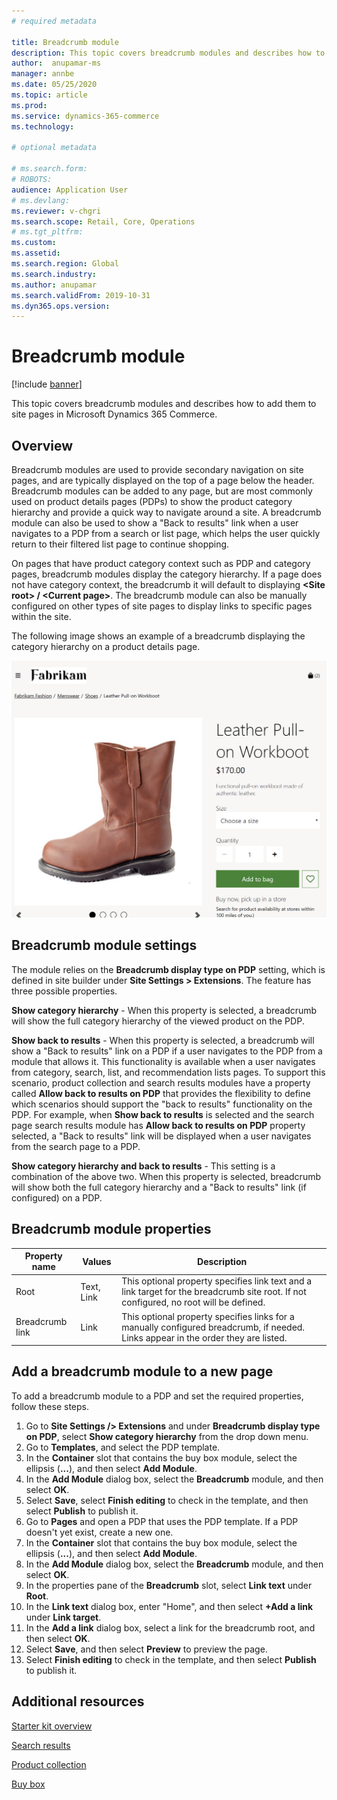 ```yaml
---
# required metadata

title: Breadcrumb module 
description: This topic covers breadcrumb modules and describes how to add them to site pages in Microsoft Dynamics 365 Commerce.
author:  anupamar-ms
manager: annbe
ms.date: 05/25/2020
ms.topic: article
ms.prod: 
ms.service: dynamics-365-commerce
ms.technology: 

# optional metadata

# ms.search.form: 
# ROBOTS: 
audience: Application User
# ms.devlang: 
ms.reviewer: v-chgri
ms.search.scope: Retail, Core, Operations
# ms.tgt_pltfrm: 
ms.custom: 
ms.assetid: 
ms.search.region: Global
ms.search.industry: 
ms.author: anupamar
ms.search.validFrom: 2019-10-31
ms.dyn365.ops.version: 
---
```


# Breadcrumb module

[!include [banner](includes/banner.md)]

This topic covers breadcrumb modules and describes how to add them to site pages in Microsoft Dynamics 365 Commerce.

## Overview

Breadcrumb modules are used to provide secondary navigation on site pages, and are typically displayed on the top of a page below the header. Breadcrumb modules can be added to any page, but are most commonly used on product details pages (PDPs) to show the product category hierarchy and provide a quick way to navigate around a site. A breadcrumb module can also be used to show a "Back to results" link when a user navigates to a PDP from a search or list page, which helps the user quickly return to their filtered list page to continue shopping.

On pages that have product category context such as PDP and category pages, breadcrumb modules display the category hierarchy. If a page does not have category context, the breadcrumb it will default to displaying **&lt;Site root&gt; / &lt;Current page&gt;**. The breadcrumb module can also be manually configured on other types of site pages to display links to specific pages within the site.

The following image shows an example of a breadcrumb displaying the category hierarchy on a product details page.

![Example of a breadcrumb module](./media/ecommerce-breadcrumb.PNG)

## Breadcrumb module settings

The module relies on the **Breadcrumb display type on PDP** setting, which is defined in site builder under **Site Settings \> Extensions**. The feature has three possible properties.

**Show category hierarchy** - When this property is selected, a breadcrumb will show the full category hierarchy of the viewed product on the PDP.

**Show back to results** - When this property is selected, a breadcrumb will show a "Back to results" link on a PDP if a user navigates to the PDP from a module that allows it. This functionality is available when a user navigates from category, search, list, and recommendation lists pages. To support this scenario, product collection and search results modules have a property called **Allow back to results on PDP** that provides the flexibility to define which scenarios should support the "back to results" functionality on the PDP. For example, when **Show back to results** is selected and the search page search results module has **Allow back to results on PDP** property selected, a "Back to results" link will be displayed when a user navigates from the search page to a PDP.

**Show category hierarchy and back to results** - This setting is a combination of the above two. When this property is selected, breadcrumb will show both the full category hierarchy and a "Back to results" link (if configured) on a PDP. 

## Breadcrumb module properties

| Property name  | Values | Description |
|----------------|--------|-------------|
| Root          | Text, Link| This optional property specifies link text and a link target for the breadcrumb site root. If not configured, no root will be defined.|
| Breadcrumb link  | Link | This optional property specifies links for a manually configured breadcrumb, if needed. Links appear in the order they are listed.|

## Add a breadcrumb module to a new page

To add a breadcrumb module to a PDP and set the required properties, follow these steps.

1. Go to **Site Settings /> Extensions** and under **Breadcrumb display type on PDP**, select **Show category hierarchy** from the drop down menu.
1. Go to **Templates**, and select the PDP template.
1. In the **Container** slot that contains the buy box module, select the ellipsis (**...**), and then select **Add Module**.
1. In the **Add Module** dialog box, select the **Breadcrumb** module, and then select **OK**.
1. Select **Save**, select **Finish editing** to check in the template, and then select **Publish** to publish it.
1. Go to **Pages** and open a PDP that uses the PDP template. If a PDP doesn't yet exist, create a new one. 
1. In the **Container** slot that contains the buy box module, select the ellipsis (**...**), and then select **Add Module**.
1. In the **Add Module** dialog box, select the **Breadcrumb** module, and then select **OK**.
1. In the properties pane of the **Breadcrumb** slot, select **Link text** under **Root**.
1. In the **Link text** dialog box, enter "Home", and then select **+Add a link** under **Link target**.
1. In the **Add a link** dialog box, select a link for the breadcrumb root, and then select **OK**. 
1. Select **Save**, and then select **Preview** to preview the page.
1. Select **Finish editing** to check in the template, and then select **Publish** to publish it. 

## Additional resources

[Starter kit overview](starter-kit-overview.md)

[Search results](category-search-page-overview.mdt.md)

[Product collection](product-collection-module-overview.md)

[Buy box](add-buy-box.md)

